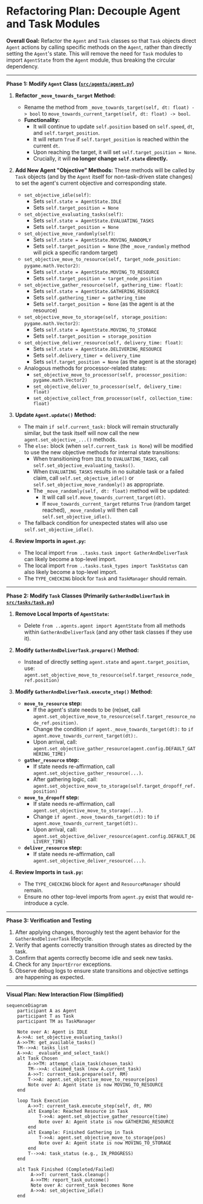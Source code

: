 # Refactoring Plan: Decouple Agent and Task Modules

**Overall Goal:**
Refactor the `Agent` and `Task` classes so that `Task` objects direct `Agent` actions by calling specific methods on the `Agent`, rather than directly setting the `Agent`'s state. This will remove the need for `Task` modules to import `AgentState` from the `Agent` module, thus breaking the circular dependency.

---

**Phase 1: Modify `Agent` Class ([`src/agents/agent.py`](src/agents/agent.py:1))**

1.  **Refactor `_move_towards_target` Method:**
    *   Rename the method from `_move_towards_target(self, dt: float) -> bool` to `move_towards_current_target(self, dt: float) -> bool`.
    *   **Functionality:**
        *   It will continue to update `self.position` based on `self.speed`, `dt`, and `self.target_position`.
        *   It will return `True` if `self.target_position` is reached within the current `dt`.
        *   Upon reaching the target, it will set `self.target_position = None`.
        *   Crucially, it will **no longer change `self.state` directly.**

2.  **Add New Agent "Objective" Methods:**
    These methods will be called by `Task` objects (and by the `Agent` itself for non-task-driven state changes) to set the agent's current objective and corresponding state.
    *   `set_objective_idle(self)`:
        *   Sets `self.state = AgentState.IDLE`
        *   Sets `self.target_position = None`
    *   `set_objective_evaluating_tasks(self)`:
        *   Sets `self.state = AgentState.EVALUATING_TASKS`
        *   Sets `self.target_position = None`
    *   `set_objective_move_randomly(self)`:
        *   Sets `self.state = AgentState.MOVING_RANDOMLY`
        *   Sets `self.target_position = None` (the `_move_randomly` method will pick a specific random target)
    *   `set_objective_move_to_resource(self, target_node_position: pygame.math.Vector2)`:
        *   Sets `self.state = AgentState.MOVING_TO_RESOURCE`
        *   Sets `self.target_position = target_node_position`
    *   `set_objective_gather_resource(self, gathering_time: float)`:
        *   Sets `self.state = AgentState.GATHERING_RESOURCE`
        *   Sets `self.gathering_timer = gathering_time`
        *   Sets `self.target_position = None` (as the agent is at the resource)
    *   `set_objective_move_to_storage(self, storage_position: pygame.math.Vector2)`:
        *   Sets `self.state = AgentState.MOVING_TO_STORAGE`
        *   Sets `self.target_position = storage_position`
    *   `set_objective_deliver_resource(self, delivery_time: float)`:
        *   Sets `self.state = AgentState.DELIVERING_RESOURCE`
        *   Sets `self.delivery_timer = delivery_time`
        *   Sets `self.target_position = None` (as the agent is at the storage)
    *   Analogous methods for processor-related states:
        *   `set_objective_move_to_processor(self, processor_position: pygame.math.Vector2)`
        *   `set_objective_deliver_to_processor(self, delivery_time: float)`
        *   `set_objective_collect_from_processor(self, collection_time: float)`

3.  **Update `Agent.update()` Method:**
    *   The main `if self.current_task:` block will remain structurally similar, but the task itself will now call the new `agent.set_objective_...()` methods.
    *   The `else:` block (when `self.current_task is None`) will be modified to use the new objective methods for internal state transitions:
        *   When transitioning from `IDLE` to `EVALUATING_TASKS`, call `self.set_objective_evaluating_tasks()`.
        *   When `EVALUATING_TASKS` results in no suitable task or a failed claim, call `self.set_objective_idle()` or `self.set_objective_move_randomly()` as appropriate.
        *   The `_move_randomly(self, dt: float)` method will be updated:
            *   It will call `self.move_towards_current_target(dt)`.
            *   If `move_towards_current_target` returns `True` (random target reached), `_move_randomly` will then call `self.set_objective_idle()`.
    *   The fallback condition for unexpected states will also use `self.set_objective_idle()`.

4.  **Review Imports in `agent.py`:**
    *   The local import `from ..tasks.task import GatherAndDeliverTask` can likely become a top-level import.
    *   The local import `from ..tasks.task_types import TaskStatus` can also likely become a top-level import.
    *   The `TYPE_CHECKING` block for `Task` and `TaskManager` should remain.

---

**Phase 2: Modify `Task` Classes (Primarily `GatherAndDeliverTask` in [`src/tasks/task.py`](src/tasks/task.py:1))**

1.  **Remove Local Imports of `AgentState`:**
    *   Delete `from ..agents.agent import AgentState` from all methods within `GatherAndDeliverTask` (and any other task classes if they use it).

2.  **Modify `GatherAndDeliverTask.prepare()` Method:**
    *   Instead of directly setting `agent.state` and `agent.target_position`, use:
        `agent.set_objective_move_to_resource(self.target_resource_node_ref.position)`

3.  **Modify `GatherAndDeliverTask.execute_step()` Method:**
    *   **`move_to_resource` step:**
        *   If the agent's state needs to be (re)set, call `agent.set_objective_move_to_resource(self.target_resource_node_ref.position)`.
        *   Change the condition `if agent._move_towards_target(dt):` to `if agent.move_towards_current_target(dt):`.
        *   Upon arrival, call: `agent.set_objective_gather_resource(agent.config.DEFAULT_GATHERING_TIME)`
    *   **`gather_resource` step:**
        *   If state needs re-affirmation, call `agent.set_objective_gather_resource(...)`.
        *   After gathering logic, call: `agent.set_objective_move_to_storage(self.target_dropoff_ref.position)`
    *   **`move_to_dropoff` step:**
        *   If state needs re-affirmation, call `agent.set_objective_move_to_storage(...)`.
        *   Change `if agent._move_towards_target(dt):` to `if agent.move_towards_current_target(dt):`.
        *   Upon arrival, call: `agent.set_objective_deliver_resource(agent.config.DEFAULT_DELIVERY_TIME)`
    *   **`deliver_resource` step:**
        *   If state needs re-affirmation, call `agent.set_objective_deliver_resource(...)`.

4.  **Review Imports in `task.py`:**
    *   The `TYPE_CHECKING` block for `Agent` and `ResourceManager` should remain.
    *   Ensure no other top-level imports from `agent.py` exist that would re-introduce a cycle.

---

**Phase 3: Verification and Testing**

1.  After applying changes, thoroughly test the agent behavior for the `GatherAndDeliverTask` lifecycle.
2.  Verify that agents correctly transition through states as directed by the task.
3.  Confirm that agents correctly become idle and seek new tasks.
4.  Check for any `ImportError` exceptions.
5.  Observe debug logs to ensure state transitions and objective settings are happening as expected.

---

**Visual Plan: New Interaction Flow (Simplified)**

```mermaid
sequenceDiagram
    participant A as Agent
    participant T as Task
    participant TM as TaskManager

    Note over A: Agent is IDLE
    A->>A: set_objective_evaluating_tasks()
    A->>TM: get_available_tasks()
    TM-->>A: tasks_list
    A->>A: _evaluate_and_select_task()
    alt Task Chosen
        A->>TM: attempt_claim_task(chosen_task)
        TM-->>A: claimed_task (now A.current_task)
        A->>T: current_task.prepare(self, RM)
        T->>A: agent.set_objective_move_to_resource(pos)
        Note over A: Agent state is now MOVING_TO_RESOURCE
    end

    loop Task Execution
        A->>T: current_task.execute_step(self, dt, RM)
        alt Example: Reached Resource in Task
            T->>A: agent.set_objective_gather_resource(time)
            Note over A: Agent state is now GATHERING_RESOURCE
        end
        alt Example: Finished Gathering in Task
            T->>A: agent.set_objective_move_to_storage(pos)
            Note over A: Agent state is now MOVING_TO_STORAGE
        end
        T-->>A: task_status (e.g., IN_PROGRESS)
    end

    alt Task Finished (Completed/Failed)
         A->>T: current_task.cleanup()
         A->>TM: report_task_outcome()
         Note over A: current_task becomes None
         A->>A: set_objective_idle()
    end